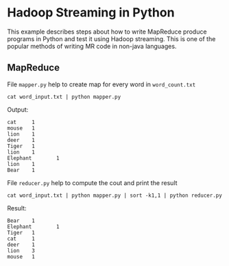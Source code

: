 # Hadoop Streaming in Python

This example describes steps about how to write MapReduce produce programs in Python and test it using Hadoop streaming. This is one of the popular methods of writing MR code in non-java languages.

## MapReduce

File `mapper.py` help to create map for every word in `word_count.txt`

    cat word_input.txt | python mapper.py
    
Output:

    cat     1
    mouse   1
    lion    1
    deer    1
    Tiger   1
    lion    1
    Elephant        1
    lion    1
    Bear    1


File `reducer.py` help to compute the cout and print the result

    cat word_input.txt | python mapper.py | sort -k1,1 | python reducer.py 

Result:

    Bear    1
    Elephant        1
    Tiger   1
    cat     1
    deer    1
    lion    3
    mouse   1    


